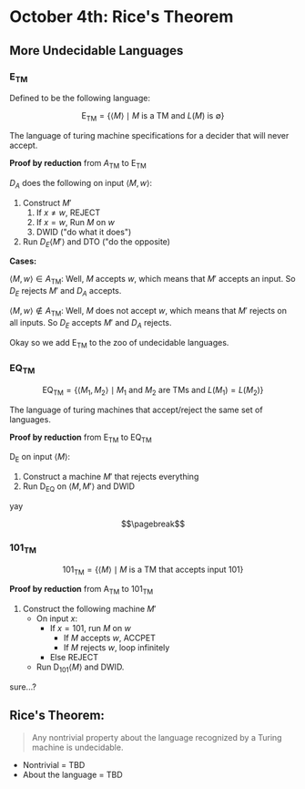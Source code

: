 # October 4th: Rice's Theorem

## More Undecidable Languages

### $\text{E}_{\text{TM}}$

Defined to be the following language:

$$\text{E}_{\text{TM}} = \{\langle M \rangle \mid M \text{ is a TM and } L(M) \text{ is } \emptyset\}$$

The language of turing machine specifications for a decider that will never accept.

**Proof by reduction** from $A_{\text{TM}}$ to $\text{E}_{\text{TM}}$

$D_A$ does the following on input $\langle M, w \rangle$:

1. Construct $M'$
   1. If $x \neq w$, REJECT
   2. If $x = w$, Run $M$ on $w$
   3. DWID ("do what it does")
2. Run $D_E \langle M' \rangle$ and DTO ("do the opposite)

**Cases:**

$\langle M, w \rangle \in A_{\text{TM}}$: Well, $M$ accepts $w$, which means that $M'$ accepts an input. So $D_E$ rejects $M'$ and $D_A$ accepts.

$\langle M, w \rangle \notin A_{\text{TM}}$: Well, $M$ does not accept $w$, which means that $M'$ rejects on all inputs. So $D_E$ accepts $M'$ and $D_A$ rejects.

Okay so we add $\text{E}_{\text{TM}}$ to the zoo of undecidable languages.

### $\text{EQ}_{\text{TM}}$

$$\text{EQ}_{\text{TM}} = \{\langle M_1, M_2 \rangle \mid M_1 \text{ and } M_2 \text{ are TMs and } L(M_1) = L(M_2)\}$$

The language of turing machines that accept/reject the same set of languages.

**Proof by reduction** from $\text{E}_{\text{TM}}$ to $\text{EQ}_{\text{TM}}$

$\text{D}_{\text{E}}$ on input $\langle M \rangle$:

1. Construct a machine $M'$ that rejects everything
2. Run $\text{D}_{\text{EQ}}$ on $\langle M, M' \rangle$ and DWID

yay

$$\pagebreak$$

### $\text{101}_{\text{TM}}$

$$\text{101}_{\text{TM}} = \{\langle M \rangle \mid M \text{ is a TM that accepts input } 101\}$$

**Proof by reduction** from $\text{A}_{\text{TM}}$ to $\text{101}_{\text{TM}}$

1. Construct the following machine $M'$
   - On input $x$:
     - If $x = 101$, run $M$ on $w$
       - If $M$ accepts $w$, ACCPET
       - If $M$ rejects $w$, loop infinitely
     - Else REJECT
   - Run $\text{D}_{\text{101}} \langle M \rangle$ and DWID.

sure...?

## Rice's Theorem:

> Any nontrivial property about the language recognized by a Turing machine is undecidable.

- Nontrivial = TBD
- About the language = TBD
